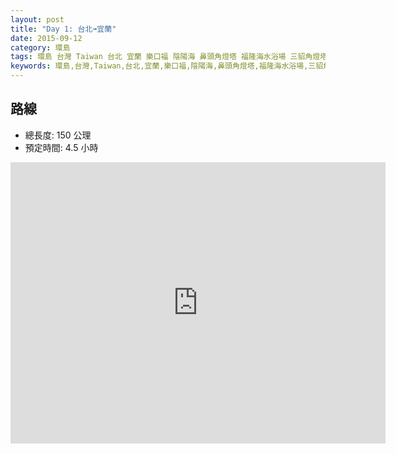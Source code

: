 ```yaml
---
layout: post
title: "Day 1: 台北➟宜蘭"
date: 2015-09-12
category: 環島
tags: 環島 台灣 Taiwan 台北 宜蘭 樂口福 陰陽海 鼻頭角燈塔 福隆海水浴場 三貂角燈塔 伯朗咖啡城堡 蘭陽博物館 南方澳
keywords: 環島,台灣,Taiwan,台北,宜蘭,樂口福,陰陽海,鼻頭角燈塔,福隆海水浴場,三貂角燈塔,伯朗咖啡城堡,蘭陽博物館,南方澳
---
```


## 路線

- 總長度: 150 公理
- 預定時間: 4.5 小時

<iframe src="https://www.google.com/maps/embed?pb=!1m72!1m8!1m3!1d463220.4475893347!2d121.5199255!3d24.90106!3m2!1i1024!2i768!4f13.1!4m61!3e0!4m5!1s0x3442a9729f13e59d%3A0xab597fb891352fc9!2z5YyX5bmz6KW_6Lev5Y-w5YyX6LuK56uZ!3m2!1d25.047923899999997!2d121.5170809!4m5!1s0x3442abdfc45e7135%3A0x39e50bdbeb0b2f7!2zTG9DbyBGb29kIOaoguWPo-emjw!3m2!1d25.0526463!2d121.538832!4m5!1s0x345d44fbde12722f%3A0xa30b3d7ceb05573c!2z6Zmw6Zm95rW3!3m2!1d25.1193551!2d121.8634505!4m5!1s0x345d43941b6b1d31%3A0x5ee48d538329672a!2z6by76aCt6Lev6by76aCt6KeS54eI5aGU!3m2!1d25.128807!2d121.9233326!4m5!1s0x345d5cff70c8e4ad%3A0x2c6a1a0bb02b612a!2z56aP6ZqG5rW35rC05rW05aC0!3m2!1d25.0216763!2d121.94420889999999!4m5!1s0x345d6782806a6b99%3A0xef53259adbc66719!2z5LiJ6LKC6KeS54eI5aGU!3m2!1d25.0074856!2d122.00189719999999!4m5!1s0x3467f7a381f73b3f%3A0x48baf39252f87de8!2z5Lyv5pyX5ZKW5ZWh5Z-O5aCh!3m2!1d24.884628199999998!2d121.83884339999999!4m5!1s0x3467f70d21877c77%3A0xd81d37d7d411d48a!2z54OP55-z5riv6YGK5a6i5Lit5b-D!3m2!1d24.8692538!2d121.8348401!4m5!1s0x0%3A0x40f18038e3f33286!2z6Jit6Zm95Y2a54mp6aSo!3m2!1d24.8686772!2d121.8320667!4m5!1s0x3467e9d0550de95b%3A0xfc1653fe4e49f0c2!2z5Y2X5pa55r6z5ryB5riv566h55CG56uZ!3m2!1d24.582009799999998!2d121.8649446!5e0!3m2!1szh-TW!2stw!4v1441331510298" width="600" height="450" frameborder="0" style="border:0" allowfullscreen></iframe>
